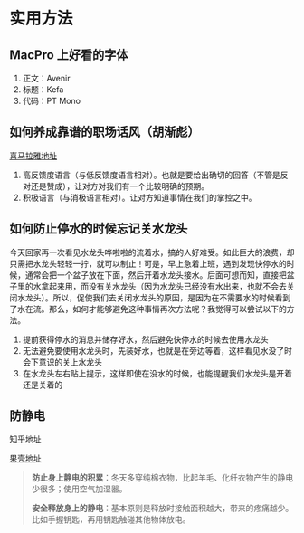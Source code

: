 # 实用方法

## MacPro 上好看的字体

1. 正文：Avenir
2. 标题：Kefa
3. 代码：PT Mono

## 如何养成靠谱的职场话风（胡渐彪）

[喜马拉雅地址](http://www.ximalaya.com/49265909/sound/27800889)

1. 高反馈度语言（与低反馈度语言相对）。也就是要给出确切的回答（不管是反对还是赞成），让对方对我们有一个比较明确的预期。
2. 积极语言（与消极语言相对）。让对方知道事情在我们的掌控之中。

## 如何防止停水的时候忘记关水龙头

今天回家再一次看见水龙头哗啦啦的流着水，搞的人好难受。如此巨大的浪费，却只需把水龙头轻轻一拧，就可以制止！可是，早上急着上班，遇到发现快停水的时候，通常会把一个盆子放在下面，然后开着水龙头接水。后面可想而知，直接把盆子里的水拿起来用，而没有关水龙头（因为水龙头已经没有水出来，也就不会去关闭水龙头）。所以，促使我们去关闭水龙头的原因，是因为在不需要水的时候看到了水在流。那么，如何才能够避免这种事情再次方法呢？我觉得可以尝试以下的方法。

1. 提前获得停水的消息并储存好水，然后避免快停水的时候去使用水龙头
2. 无法避免要使用水龙头时，先装好水，也就是在旁边等着，这样看见水没了时会下意识的关上水龙头
3. 在水龙头左右贴上提示，这样即使在没水的时候，也能提醒我们水龙头是开着还是关着的

## 防静电

[知乎地址](https://www.zhihu.com/question/19584885/answer/20530524)

[果壳地址](http://www.guokr.com/question/841)

> **防止身上静电的积累**：冬天多穿纯棉衣物，比起羊毛、化纤衣物产生的静电少很多；使用空气加湿器。
>
> **安全释放身上的静电**：基本原则是释放时接触面积越大，带来的疼痛越少。比如手握钥匙，再用钥匙触碰其他物体放电。